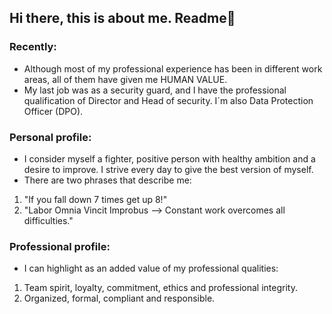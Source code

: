 ## Hi there, this is about me. Readme👋

### Recently:
- Although most of my professional experience has been in different work areas, all of them have given me HUMAN VALUE.
- My last job was as a security guard, and I have the professional qualification of Director and Head of security. I´m also Data Protection Officer (DPO).
  
### Personal profile:
- I consider myself a fighter, positive person with healthy ambition and a desire to improve. I strive every day to give the best version of myself.
- There are two phrases that describe me:
1. "If you fall down 7 times get up 8!"
2. "Labor Omnia Vincit Improbus --> Constant work overcomes all difficulties."

### Professional profile:
- I can highlight as an added value of my professional qualities:
1. Team spirit, loyalty, commitment, ethics and professional integrity.
2. Organized, formal, compliant and responsible.
